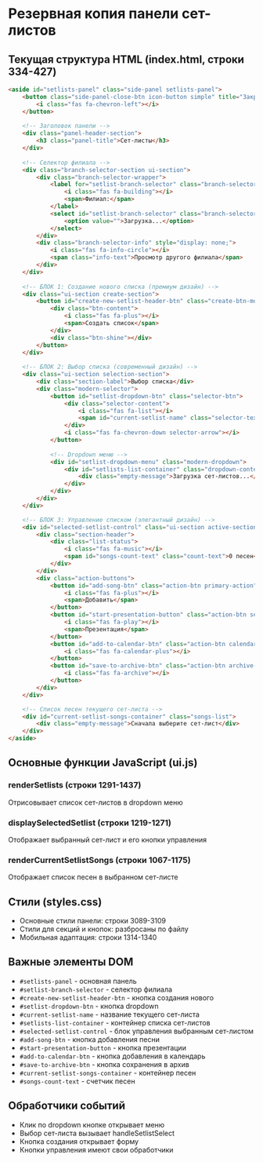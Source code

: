 # Резервная копия панели сет-листов

## Текущая структура HTML (index.html, строки 334-427)

```html
<aside id="setlists-panel" class="side-panel setlists-panel">
    <button class="side-panel-close-btn icon-button simple" title="Закрыть панель">
        <i class="fas fa-chevron-left"></i>
    </button>
    
    <!-- Заголовок панели -->
    <div class="panel-header-section">
        <h3 class="panel-title">Сет-листы</h3>
    </div>
    
    <!-- Селектор филиала -->
    <div class="branch-selector-section ui-section">
        <div class="branch-selector-wrapper">
            <label for="setlist-branch-selector" class="branch-selector-label">
                <i class="fas fa-building"></i>
                <span>Филиал:</span>
            </label>
            <select id="setlist-branch-selector" class="branch-selector">
                <option value="">Загрузка...</option>
            </select>
        </div>
        <div class="branch-selector-info" style="display: none;">
            <i class="fas fa-info-circle"></i>
            <span class="info-text">Просмотр другого филиала</span>
        </div>
    </div>
    
    <!-- БЛОК 1: Создание нового списка (премиум дизайн) -->
    <div class="ui-section create-section">
        <button id="create-new-setlist-header-btn" class="create-btn-modern">
            <div class="btn-content">
                <i class="fas fa-plus"></i>
                <span>Создать список</span>
            </div>
            <div class="btn-shine"></div>
        </button>
    </div>
    
    <!-- БЛОК 2: Выбор списка (современный дизайн) -->
    <div class="ui-section selection-section">
        <div class="section-label">Выбор списка</div>
        <div class="modern-selector">
            <button id="setlist-dropdown-btn" class="selector-btn">
                <div class="selector-content">
                    <i class="fas fa-list"></i>
                    <span id="current-setlist-name" class="selector-text">Выберите список</span>
                </div>
                <i class="fas fa-chevron-down selector-arrow"></i>
            </button>
            
            <!-- Dropdown меню -->
            <div id="setlist-dropdown-menu" class="modern-dropdown">
                <div id="setlists-list-container" class="dropdown-content">
                    <div class="empty-message">Загрузка сет-листов...</div>
                </div>
            </div>
        </div>
    </div>

    <!-- БЛОК 3: Управление списком (элегантный дизайн) -->
    <div id="selected-setlist-control" class="ui-section active-section" style="display: none;">
        <div class="section-header">
            <div class="list-status">
                <i class="fas fa-music"></i>
                <span id="songs-count-text" class="count-text">0 песен</span>
            </div>
        </div>
        <div class="action-buttons">
            <button id="add-song-btn" class="action-btn primary-action">
                <i class="fas fa-plus"></i>
                <span>Добавить</span>
            </button>
            <button id="start-presentation-button" class="action-btn secondary-action">
                <i class="fas fa-play"></i>
                <span>Презентация</span>
            </button>
            <button id="add-to-calendar-btn" class="action-btn calendar-action" style="display: none;" title="Добавить в календарь">
                <i class="fas fa-calendar-plus"></i>
            </button>
            <button id="save-to-archive-btn" class="action-btn archive-action" style="display: none;" title="Сохранить в архив">
                <i class="fas fa-archive"></i>
            </button>
        </div>
    </div>

    <!-- Список песен текущего сет-листа -->
    <div id="current-setlist-songs-container" class="songs-list">
        <div class="empty-message">Сначала выберите сет-лист</div>
    </div>
</aside>
```

## Основные функции JavaScript (ui.js)

### renderSetlists (строки 1291-1437)
Отрисовывает список сет-листов в dropdown меню

### displaySelectedSetlist (строки 1219-1271) 
Отображает выбранный сет-лист и его кнопки управления

### renderCurrentSetlistSongs (строки 1067-1175)
Отображает список песен в выбранном сет-листе

## Стили (styles.css)
- Основные стили панели: строки 3089-3109
- Стили для секций и кнопок: разбросаны по файлу
- Мобильная адаптация: строки 1314-1340

## Важные элементы DOM
- `#setlists-panel` - основная панель
- `#setlist-branch-selector` - селектор филиала  
- `#create-new-setlist-header-btn` - кнопка создания нового
- `#setlist-dropdown-btn` - кнопка dropdown
- `#current-setlist-name` - название текущего сет-листа
- `#setlists-list-container` - контейнер списка сет-листов
- `#selected-setlist-control` - блок управления выбранным сет-листом
- `#add-song-btn` - кнопка добавления песни
- `#start-presentation-button` - кнопка презентации
- `#add-to-calendar-btn` - кнопка добавления в календарь
- `#save-to-archive-btn` - кнопка сохранения в архив
- `#current-setlist-songs-container` - контейнер песен
- `#songs-count-text` - счетчик песен

## Обработчики событий
- Клик по dropdown кнопке открывает меню
- Выбор сет-листа вызывает handleSetlistSelect
- Кнопка создания открывает форму
- Кнопки управления имеют свои обработчики